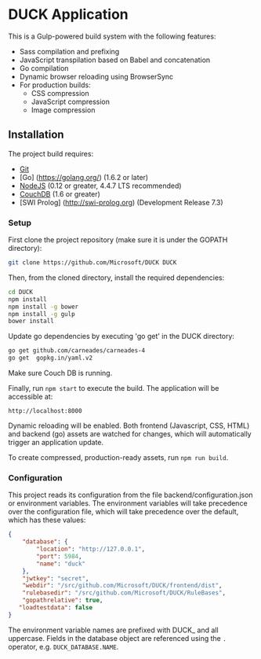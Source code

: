 # DUCK Application

This is a Gulp-powered build system with the following features:

- Sass compilation and prefixing
- JavaScript transpilation based on Babel and concatenation
- Go compilation
- Dynamic browser reloading using BrowserSync
- For production builds:
  - CSS compression
  - JavaScript compression
  - Image compression

## Installation

The project build requires:

- [Git](https://git-scm.com/)
- [Go] (https://golang.org/)  (1.6.2 or later)
- [NodeJS](https://nodejs.org/en/) (0.12 or greater, 4.4.7 LTS recommended)
- [CouchDB](http://couchdb.apache.org/) (1.6 or greater)
- [SWI Prolog] (http://swi-prolog.org) (Development Release 7.3)

### Setup

First clone the project repository (make sure it is under the GOPATH directory):

```bash
git clone https://github.com/Microsoft/DUCK DUCK
```

Then, from the cloned directory, install the required dependencies:

```bash
cd DUCK
npm install
npm install -g bower
npm install -g gulp
bower install
```
Update go dependencies by executing 'go get' in the DUCK directory:

```bash
go get github.com/carneades/carneades-4
go get  gopkg.in/yaml.v2
```

Make sure Couch DB is running.

Finally, run `npm start` to execute the build. The application will be accessible at:

```
http://localhost:8000
```
Dynamic reloading will be enabled. Both frontend (Javascript, CSS, HTML) and backend (go) assets are watched for changes, which will automatically trigger an
application update.  

To create compressed, production-ready assets, run `npm run build`.


### Configuration

This project reads its configuration from the file backend/configuration.json or environment variables. The environment variables will take precedence over the configuration file, which will take precedence over the default, which has these values:

```json
{
	"database": {
		"location": "http://127.0.0.1",
		"port": 5984,
		"name": "duck"
	},
	"jwtkey": "secret",
	"webdir": "/src/github.com/Microsoft/DUCK/frontend/dist",
	"rulebasedir": "/src/github.com/Microsoft/DUCK/RuleBases",
	"gopathrelative": true,
   "loadtestdata": false
}
```

The environment variable names are prefixed with DUCK_ and all uppercase. Fields in the database object are referenced using the `.` operator, e.g. 
`DUCK_DATABASE.NAME`.